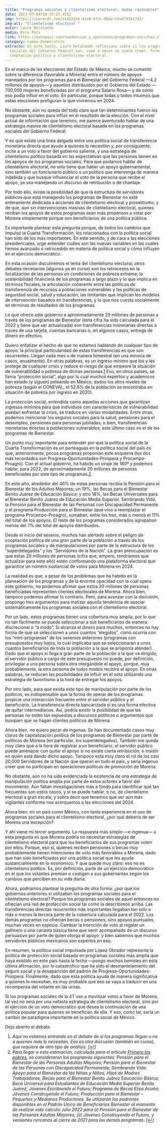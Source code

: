 ```yaml
---
title: "Programas sociales y clientelismo electoral: dudas razonables"
date: 2023-07-04T18:15:25.435Z
img: https://ucarecdn.com/a1452dab-41e8-4f3c-868e-34a6703417d2/
img-alt: "Clientelismo electoral "
autor: Laure Delalande
medio: Este País
link: https://estepais.com/tendencias_y_opiniones/programas-sociales-clientelismo-electoral/
category: rumbo-democratico
extracto: En este texto, Laure Delalande reflexiona sobre si los programas
  sociales del Gobierno Federal son, como a veces se suele creer, formas de
  cooptación política y clientelismo electoral.
---
```

En el marco de las elecciones del Estado de México, mucho se comentó sobre la diferencia (favorable a Morena) entre el número de apoyos manejados por los programas para el Bienestar del Gobierno Federal —4.2 millones de apoyos— y aquellos distribuidos por el Gobierno del Estado —700,000 mujeres beneficiadas por el programa Salario Rosa— y de cómo eso podía influir en el voto. En particular, porque todas y todos intuimos que estas elecciones prefiguran lo que viviremos en 2024.

No obstante, aún no queda del todo claro qué tan determinantes fueron los programas sociales para influir en el resultado de la elección. Con el nivel actual de información que tenemos, me parece aventurado hablar de una estrategia masiva de clientelismo electoral basada en los programas sociales del Gobierno Federal.

Y es que existe una línea delgada entre una política social de transferencia monetaria directa que ayude a quienes lo necesiten y, por consiguiente, incite a un voto a favor del gobierno saliente, y una estrategia de clientelismo político basada en las expectativas que las personas tienen en los apoyos de los programas sociales. Para que podamos hablar de clientelismo electoral, no solo tiene que haber un apoyo gubernamental, sino también un funcionario público o un político que intervenga de manera indebida y que busque influenciar el voto de la persona que recibe el apoyo, ya sea manejando un discurso de retribución o de chantaje.

Por todo ello, existe la posibilidad de que la estructura de servidores públicos que está manejando los programas de Bienestar no esté enteramente dedicada a acciones de clientelismo electoral y proselitismo, y de que, aun sin intervenciones masivas de clientelismo electoral, quienes reciban los apoyos de estos programas sean más propensos a votar por Morena simplemente porque son beneficiarios de una política pública.

Es importante plantear esta pregunta porque, de todos los cambios que impulsó la Cuarta Transformación, los relacionados con la política social han sido de los más importantes. En este sentido, y de cara a las elecciones presidenciales, urge entender cuáles son las nuevas variables en las cuales hemos avanzado o retrocedido en materia de política social y cómo influyen en el ejercicio democrático.

En esta ocasión discutiremos el tema del clientelismo electoral; otros debates necesarios (algunos ya en curso) son los retrocesos en la focalización de las personas en condiciones de pobreza extrema; la sostenibilidad financiera de los programas a largo plazo y lo que implica en términos fiscales; la articulación coherente entre las políticas de transferencia de recursos a poblaciones vulnerables y las políticas de seguridad social, salud y educación; las limitantes que implican los modelos de intervención basados en transferencias, y lo que nos cuesta socialmente en términos de resultados de los programas.

Lo que ofrece este gobierno a aproximadamente 20 millones de personas a través de los programas de Bienestar (esta cifra ha sido calculada para el 2022 y tiene que ser actualizada) son transferencias monetarias directas a través de una tarjeta, cuentas bancarias o, en algunos casos, entrega de dinero en efectivo.

Quiero enfatizar el hecho de que no estamos hablando de cualquier tipo de apoyo: la principal particularidad de estas transferencias es que son recurrentes. Llegan cada mes o de manera bimestral (en una minoría de casos, anualmente). En otras palabras, es un ingreso mínimo que los y las protege de cualquier crisis y reduce el riesgo de que empeore la situación de vulnerabilidad o pobreza de dichas personas.[1](https://estepais.com/tendencias_y_opiniones/programas-sociales-clientelismo-electoral/#footnote_0_37873 "Aquí no estamos entrando en el debate de si los programas llegan o no a quienes más lo necesitan. Eso es otra discusión (también en curso), que requiere de otro tipo de análisis.") Eso, en otros países, se llama “protección social”, algo por lo cual muchos expertos y académicos han estado (y siguen) peleando en México, dados los altos niveles de pobreza (según el CONEVAL, el 52.8% de la población se encontraba en situación de pobreza por ingreso en 2020).

La protección social, entendida como aquellas acciones que garantizan ingresos mínimos para que individuos con características de vulnerabilidad puedan enfrentar la crisis, se traduce en varias modalidades. Entre otras, podemos mencionar los seguros sociales para la salud, pensiones para el desempleo, pensiones para personas jubiladas, o bien, transferencias monetarias directas a poblaciones vulnerables; este último caso es el de los programas de Bienestar.

Un punto muy importante para entender por qué la política social de la Cuarta Transformación es un parteaguas en la política social del país es que, anteriormente, pocos programas proponían este esquema (los dos más recordados son Progresa-Oportunidades-Prospera y Procampo-Proagro). Con el actual gobierno, ha habido un viraje de 180º y podemos hablar, para 2022, de aproximadamente 20 millones de personas beneficiadas por este tipo de programas.[2](https://estepais.com/tendencias_y_opiniones/programas-sociales-clientelismo-electoral/#footnote_1_37873 "Para llegar a esta estimación, calculada para el artículo Primero los pobres, se consideraron los programas siguientes: Pensión para el Bienestar de las Personas Adultas Mayores; Pensión para el Bienestar de las Personas con Discapacidad Permanente; Sembrando Vida: Apoyo para el Bienestar de las Niñas y Niños, Hijos de Madres Trabajadoras; Becas para el Bienestar Benito Juárez Educación Básica; Beca Universal para Estudiantes de Educación Media Superior Benito Juárez; Jóvenes Escribiendo el Futuro; Programa de Becas Elisa Acuña; Jóvenes Construyendo el Futuro; Producción para el Bienestar – Pequeños y Medianos Productores. Se utilizaron los padrones disponibles en el Padrón Único de Beneficiarios Bienestar al momento de realizar este cálculo: julio 2022 para (i) Pensión para el Bienestar de las Personas Adultas Mayores, (ii) Jóvenes Construyendo el Futuro, y versiones cercanas al cierre de 2021 para los demás programas.")

En este año, alrededor del 46% de estas personas recibía la Pensión para el Bienestar de los Adultos Mayores; un 19%, las Becas para el Bienestar Benito Juárez de Educación Básica; y otro 18%, las Becas Universales para el Bienestar Benito Juárez de Educación Media Superior. Sembrando Vida, la Pensión para el Bienestar de las Personas con Discapacidad Permanente y el programa Producción para el Bienestar (que vino a reemplazar el programa Procampo-Proagro), sumaban, entre los tres, más o menos el 11% del total de los apoyos. El resto de los programas considerados agrupaban menos del 7% del total de apoyos distribuidos.

Desde el inicio del sexenio, muchos han alertado sobre el peligro de cooptación política de una gran parte de la población a través de los programas sociales y de manipulaciones por parte de la estructura de los “superdelegados” y los “Servidores de la Nación”. La gran preocupación es que estas 20 millones de personas (cifra que, empero, tendríamos que actualizar para este año) estén conformando una plataforma electoral que garantice un número sustancial de votos para Morena en 2024.

La realidad es que, a pesar de los problemas que ha habido en la planeación de los programas y de la enorme opacidad con la cual opera este gobierno, no podemos afirmar que estos 20 millones de personas beneficiadas representen clientes electorales de Morena. Ahora bien, tampoco podemos afirmar lo contrario. Pero, para avanzar con la discusión, propongo tres argumentos para matizar aquella tendencia de asociar sistemáticamente los programas sociales con el clientelismo electoral.

Por un lado, estos programas tienen una cobertura muy amplia, por lo que no tan fácilmente se puede seleccionar a sus beneficiarios de manera discrecional o “a modo”. Si alcanza el dinero para muchos, entonces no hay forma de que se seleccionen a unos cuantos “elegidos”, como ocurría con los “mini-programas” de los sexenios anteriores (programas con presupuestos muy bajos, lo cual implicaba que se seleccionaran a unos cuantos beneficiarios de toda la población a la que se proponía atender). Dado que el apoyo sí llega a gran parte de la población a la que va dirigido, el servidor público a cargo de este presupuesto no puede, por definición, privilegiar a una persona sobre otra otorgándole el apoyo, porque, muy probablemente, la otra persona de todos modos recibirá el apoyo. En otras palabras, se reducen las posibilidades de influir en el voto utilizando una estrategia de favoritismo a la hora de entregar los apoyos.

Por otro lado, para que exista este tipo de manipulación por parte de los políticos, es indispensable que la forma de operar de los programas propicie una interacción frecuente entre el servidor público y el beneficiario. La transferencia directa bancarizada sí es una forma efectiva de quitar intermediarios. Así, podría existir la posibilidad de que las personas no estén tan expuestas a discursos políticos o argumentos que busquen que se hagan clientes políticos de Morena.

Ahora bien, no quiero pecar de ingenua. Se han documentado casos muy claros de capitalización política de los programas de Bienestar por parte de políticos de Morena (en particular, los superdelegados). También me queda muy claro que a la hora de registrar a un beneficiario, el servidor público puede amenazar con quitar el apoyo si no existe cierta retribución; o insistir en quién está dando dicho apoyo. Tampoco está muy claro el rol de los casi 20,000 Servidores de la Nación que operan en todo el país, y sería ingenuo creer que no participan en operaciones políticas de promoción de Morena.

No obstante, aún no ha sido evidenciada la existencia de una estrategia de manipulación política amplia por parte de estos actores a favor del movimiento. Aún faltan investigaciones más a fondo para identificar qué tan frecuentes son estos casos, y si se puede hablar, o no, de clientelismo electoral a gran escala; y sobra decir que tenemos que ser aún más vigilantes conforme nos acerquemos a las elecciones del 2024.

Ahora bien, en un país como México, con tanta experiencia en el uso de programas sociales para el clientelismo electoral, ¿por qué debería de ser Morena una excepción?

Y ahí viene mi tercer argumento. La respuesta más simple —e ingenua— a esta pregunta es que Morena podría no necesitar estrategias de clientelismo electoral para que los beneficiarios de sus programas voten por ellos. Porque, eso sí, quienes reciben pensiones o becas muy probablemente tienen intenciones de voto más favorables a Morena, dado que han sido beneficiados por una política social que les ayuda sustancialmente en lo económico. Y que quede muy claro: eso no es clientelismo político. Es, por definición, parte de un ejercicio democrático en el que los votantes premian o castigan a sus gobernantes según los cambios que perciben en su vida diaria.

Ahora, podríamos plantear la pregunta de otra forma: ¿por qué los gobiernos anteriores sí utilizaban los programas sociales para el clientelismo electoral? Porque los programas sociales de aquel entonces no ofrecían una red de protección social tal como la describimos arriba. Las transferencias directas recurrentes más importantes llegaban tan solo a más o menos la tercera parte de la cobertura calculada para el 2022. Los demás programas no ofrecían becas o pensiones, sino apoyos puntuales, muchas veces en especie. Cambiar la intención de voto al regalar un gallinero o una canasta básica tiene que venir acompañado de un discurso persuasivo por parte de quien otorga el apoyo: y bien sabemos que muchos servidores públicos mexicanos son expertos en eso.

En resumen, la política social impulsada por López Obrador representa la política de protección social basada en programas sociales más amplia que haya existido en este país hasta la fecha —pongo muchos bemoles en esta última afirmación, por lo catastrófico que ha sido el desmantelamiento del seguro social y la desaparición del padrón de Progresa-Oportunidades-Prospera. Finalmente, dado que esta política ayuda de manera significativa a quienes lo necesitan, es muy probable que eso se vaya a traducir en una recompensa del votante en las urnas.

Si los programas sociales de la 4T van a movilizar votos a favor de Morena, tal vez no será por una nefasta estrategia de clientelismo electoral, sino por el ejercicio de un voto democrático que desea la continuación de una política popular para quienes se benefician de ella. Y eso, como tal, sería un cambio de paradigma importante en la política social de México.

Dejo abierto el debate.



1. *Aquí no estamos entrando en el debate de si los programas llegan o no a quienes más lo necesitan. Eso es otra discusión (también en curso), que requiere de otro tipo de análisis. [[↩](https://estepais.com/tendencias_y_opiniones/programas-sociales-clientelismo-electoral/#identifier_0_37873)]*
2. *Para llegar a esta estimación, calculada para el artículo [Primero los pobres](https://www.ethos.org.mx/inclusion/publicaciones/primero_los_pobres_analisis_de_la_distribucion_geografica_de_los_programas_sociales_federales_en_los_municipios_mas_y_menos_pobres_de_mexico), se consideraron los programas siguientes: Pensión para el Bienestar de las Personas Adultas Mayores; Pensión para el Bienestar de las Personas con Discapacidad Permanente; Sembrando Vida: Apoyo para el Bienestar de las Niñas y Niños, Hijos de Madres Trabajadoras; Becas para el Bienestar Benito Juárez Educación Básica; Beca Universal para Estudiantes de Educación Media Superior Benito Juárez; Jóvenes Escribiendo el Futuro; Programa de Becas Elisa Acuña; Jóvenes Construyendo el Futuro; Producción para el Bienestar – Pequeños y Medianos Productores. Se utilizaron los padrones disponibles en el Padrón Único de Beneficiarios Bienestar al momento de realizar este cálculo: julio 2022 para (i) Pensión para el Bienestar de las Personas Adultas Mayores, (ii) Jóvenes Construyendo el Futuro, y versiones cercanas al cierre de 2021 para los demás programas. [[↩](https://estepais.com/tendencias_y_opiniones/programas-sociales-clientelismo-electoral/#identifier_1_37873)]*